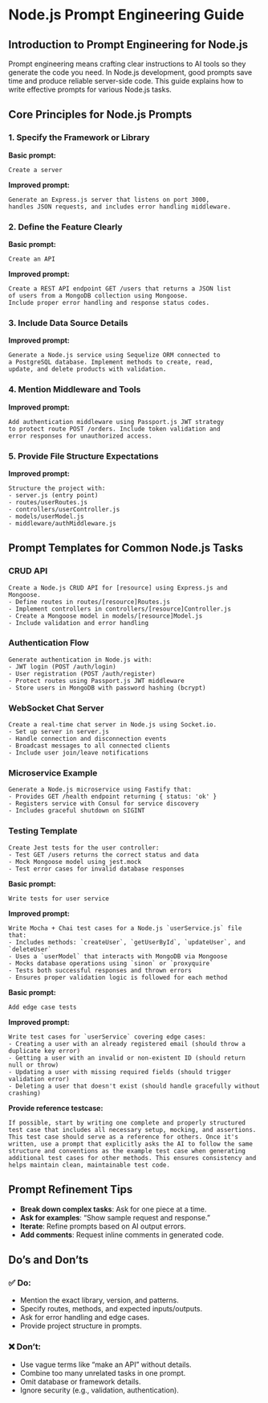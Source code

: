 # Node.js Prompt Engineering Guide

## Introduction to Prompt Engineering for Node.js

Prompt engineering means crafting clear instructions to AI tools so they generate the code you need. In Node.js development, good prompts save time and produce reliable server-side code. This guide explains how to write effective prompts for various Node.js tasks.

## Core Principles for Node.js Prompts

### 1. Specify the Framework or Library

**Basic prompt:**

```
Create a server
```

**Improved prompt:**

```
Generate an Express.js server that listens on port 3000,
handles JSON requests, and includes error handling middleware.
```

### 2. Define the Feature Clearly

**Basic prompt:**

```
Create an API
```

**Improved prompt:**

```
Create a REST API endpoint GET /users that returns a JSON list
of users from a MongoDB collection using Mongoose.
Include proper error handling and response status codes.
```

### 3. Include Data Source Details

**Improved prompt:**

```
Generate a Node.js service using Sequelize ORM connected to
a PostgreSQL database. Implement methods to create, read,
update, and delete products with validation.
```

### 4. Mention Middleware and Tools

**Improved prompt:**

```
Add authentication middleware using Passport.js JWT strategy
to protect route POST /orders. Include token validation and
error responses for unauthorized access.
```

### 5. Provide File Structure Expectations

**Improved prompt:**

```
Structure the project with:
- server.js (entry point)
- routes/userRoutes.js
- controllers/userController.js
- models/userModel.js
- middleware/authMiddleware.js
```

## Prompt Templates for Common Node.js Tasks

### CRUD API

```
Create a Node.js CRUD API for [resource] using Express.js and Mongoose.
- Define routes in routes/[resource]Routes.js
- Implement controllers in controllers/[resource]Controller.js
- Create a Mongoose model in models/[resource]Model.js
- Include validation and error handling
```

### Authentication Flow

```
Generate authentication in Node.js with:
- JWT login (POST /auth/login)
- User registration (POST /auth/register)
- Protect routes using Passport.js JWT middleware
- Store users in MongoDB with password hashing (bcrypt)
```

### WebSocket Chat Server

```
Create a real-time chat server in Node.js using Socket.io.
- Set up server in server.js
- Handle connection and disconnection events
- Broadcast messages to all connected clients
- Include user join/leave notifications
```

### Microservice Example

```
Generate a Node.js microservice using Fastify that:
- Provides GET /health endpoint returning { status: 'ok' }
- Registers service with Consul for service discovery
- Includes graceful shutdown on SIGINT
```

### Testing Template

```
Create Jest tests for the user controller:
- Test GET /users returns the correct status and data
- Mock Mongoose model using jest.mock
- Test error cases for invalid database responses
```

**Basic prompt:**

```
Write tests for user service
```

**Improved prompt:**

```
Write Mocha + Chai test cases for a Node.js `userService.js` file that:
- Includes methods: `createUser`, `getUserById`, `updateUser`, and `deleteUser`
- Uses a `userModel` that interacts with MongoDB via Mongoose
- Mocks database operations using `sinon` or `proxyquire`
- Tests both successful responses and thrown errors
- Ensures proper validation logic is followed for each method
```

**Basic prompt:**

```
Add edge case tests
```

**Improved prompt:**

```
Write test cases for `userService` covering edge cases:
- Creating a user with an already registered email (should throw a duplicate key error)
- Getting a user with an invalid or non-existent ID (should return null or throw)
- Updating a user with missing required fields (should trigger validation error)
- Deleting a user that doesn't exist (should handle gracefully without crashing)
```

**Provide reference testcase:**

```
If possible, start by writing one complete and properly structured test case that includes all necessary setup, mocking, and assertions. This test case should serve as a reference for others. Once it's written, use a prompt that explicitly asks the AI to follow the same structure and conventions as the example test case when generating additional test cases for other methods. This ensures consistency and helps maintain clean, maintainable test code.
```

## Prompt Refinement Tips

- **Break down complex tasks**: Ask for one piece at a time.
- **Ask for examples**: “Show sample request and response.”
- **Iterate**: Refine prompts based on AI output errors.
- **Add comments**: Request inline comments in generated code.

## Do’s and Don’ts

### ✅ Do:

- Mention the exact library, version, and patterns.
- Specify routes, methods, and expected inputs/outputs.
- Ask for error handling and edge cases.
- Provide project structure in prompts.

### ❌ Don’t:

- Use vague terms like “make an API” without details.
- Combine too many unrelated tasks in one prompt.
- Omit database or framework details.
- Ignore security (e.g., validation, authentication).

